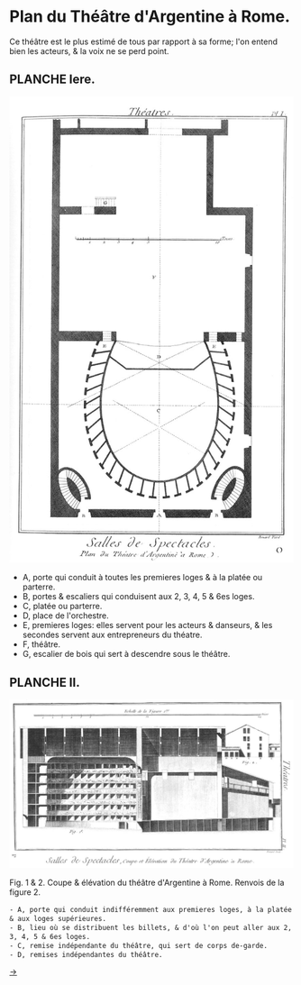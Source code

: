 Plan du Théâtre d'Argentine à Rome.
===================================

Ce théâtre est le plus estimé de tous par rapport à sa forme; l'on entend bien les acteurs, & la voix ne se perd point. 


PLANCHE Iere.
-------------

[![Planche 1](Planche_1.jpeg)](Planche_1.jpeg)

- A, porte qui conduit à toutes les premieres loges & à la platée ou parterre.
- B, portes & escaliers qui conduisent aux 2, 3, 4, 5 & 6es loges.
- C, platée ou parterre.
- D, place de l'orchestre.
- E, premieres loges: elles servent pour les acteurs & danseurs, & les secondes servent aux entrepreneurs du théatre.
- F, théâtre.
- G, escalier de bois qui sert à descendre sous le théâtre.


PLANCHE II.
-----------

[![Planche 2](Planche_2.jpeg)](Planche_2.jpeg)

Fig.
1 &
2. Coupe & élévation du théâtre d'Argentine à Rome. Renvois de la figure 2.

	- A, porte qui conduit indifféremment aux premieres loges, à la platée & aux loges supérieures.
	- B, lieu où se distribuent les billets, & d'où l'on peut aller aux 2, 3, 4, 5 & 6es loges.
	- C, remise indépendante du théâtre, qui sert de corps de-garde.
	- D, remises indépendantes du théâtre.

[->](../04-Plan_du_Théatre_de_Tordinone_à_Rome/Légende.md)
